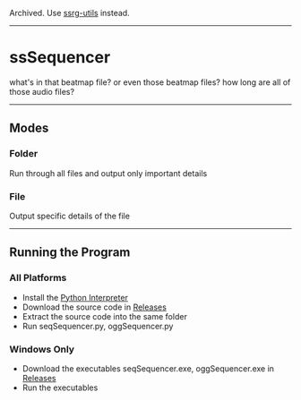 Archived. Use [ssrg-utils](https://github.com/ddm135/ssrg-utils) instead.

-----

# ssSequencer
what's in that beatmap file?
or even those beatmap files?
how long are all of those audio files?

-----

## Modes

### Folder
Run through all files and output only important details


### File
Output specific details of the file

-----

## Running the Program

### All Platforms
- Install the [Python Interpreter](https://python.org)
- Download the source code in [Releases](https://github.com/ddm135/ssSequencer/releases/)
- Extract the source code into the same folder
- Run seqSequencer.py, oggSequencer.py

### Windows Only
- Download the executables seqSequencer.exe, oggSequencer.exe in [Releases](https://github.com/ddm135/ssSequencer/releases/)
- Run the executables
